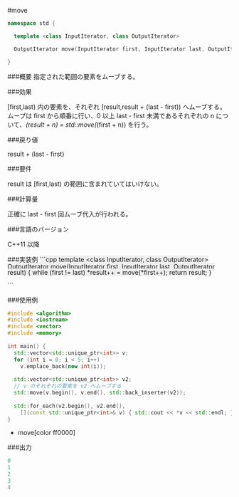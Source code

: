 #move

```cpp
namespace std {

  template <class InputIterator, class OutputIterator>

  OutputIterator move(InputIterator first, InputIterator last, OutputIterator result);

}
```

###概要
指定された範囲の要素をムーブする。

###効果

[first,last) 内の要素を、それぞれ [result,result + (last - first)) へムーブする。
ムーブは first から順番に行い、0 以上 last - first 未満であるそれぞれの n について、*(result + n) = std::move(*(first + n)) を行う。

###戻り値

result + (last - first)

###要件

result は [first,last) の範囲に含まれていてはいけない。

###計算量

正確に last - first 回ムーブ代入が行われる。


###言語のバージョン

C++11 以降


###実装例
<span style='line-height:13px;background-color:rgb(239,239,239)'>```cpp
template <class InputIterator, class OutputIterator>
OutputIterator move(InputIterator first, InputIterator last, OutputIterator result) {
  while (first != last)
    *result++ = move(*first++);
  return result;
}

</span>
```

###使用例
```cpp
#include <algorithm>
#include <iostream>
#include <vector>
#include <memory>
 
int main() {
  std::vector<std::unique_ptr<int>> v;
  for (int i = 0; i < 5; i++)
    v.emplace_back(new int(i));
 
  std::vector<std::unique_ptr<int>> v2;
  // v のそれぞれの要素を v2 へムーブする
  std::move(v.begin(), v.end(), std::back_inserter(v2));
 
  std::for_each(v2.begin(), v2.end(),
    [](const std::unique_ptr<int>& v) { std::cout << *v << std::endl; });
}
```
* move[color ff0000]

###出力
```cpp
0
1
2
3
4
```
